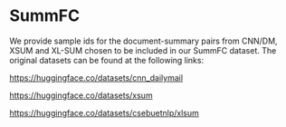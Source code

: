 # SummFC
We provide sample ids for the document-summary pairs from CNN/DM, XSUM and XL-SUM chosen to be included in our SummFC dataset. The original datasets can be found at the following links:

https://huggingface.co/datasets/cnn_dailymail

https://huggingface.co/datasets/xsum

https://huggingface.co/datasets/csebuetnlp/xlsum
